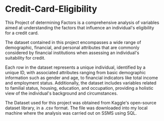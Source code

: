 # Credit-Card-Eligibility
This Project of  determining Factors is a comprehensive analysis of variables aimed at understanding the factors that influence an individual's eligibility for a credit card.

The dataset contained in this project encompasses a wide range of demographic, financial, and personal attributes that are commonly considered by financial institutions when assessing an individual's suitability for credit.

Each row in the dataset represents a unique individual, identified by a unique ID, with associated attributes ranging from basic demographic information such as gender and age, to financial indicators like total income and employment status. Additionally, the dataset includes variables related to familial status, housing, education, and occupation, providing a holistic view of the individual's background and circumstances.

The Dataset used for this project was obtained from Kaggle's open-source dataset library, in a .csv format. The file was downloaded into my local machine where the analysis was carried out on SSMS using SQL.
